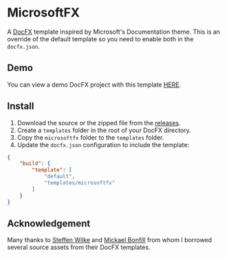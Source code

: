 # MicrosoftFX
A [DocFX](https://dotnet.github.io/docfx/) template inspired by Microsoft's Documentation theme.
This is an override of the default template so you need to enable both in the `docfx.json`.

## Demo
You can view a demo DocFX project with this template [HERE](https://andrewmjordan.github.io/MicrosoftFX/).

## Install
1. Download the source or the zipped file from the [releases](https://github.com/andrewmjordan/MicrosoftFX/releases).
2. Create a `templates` folder in the root of your DocFX directory.
3. Copy the `microsoftfx` folder to the `templates` folder.
4. Update the `docfx.json` configuration to include the template:

```json
{
    "build": {
        "template": [
            "default",
            "templates/microsoftfx"
        ]
    }
}
```

## Acknowledgement
Many thanks to [Steffen Wilke](https://github.com/steffen-wilke) and [Mickael Bonfill](https://github.com/jbltx) from whom I borrowed several source assets from their DocFX templates.
